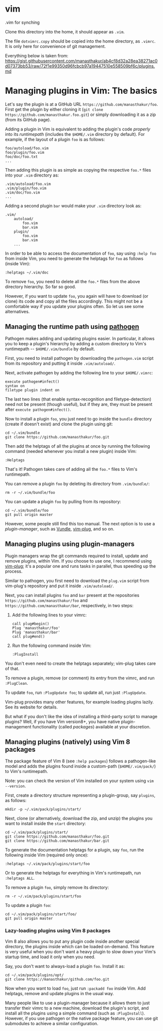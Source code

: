 # vim
.vim for synching

Clone this directory into the home, it should appear as `.vim`.

The file `dotvimrc.copy` should be copied into the home directory, as `.vimrc`. It is only here for convenience of git management.

Everything below is taken from: https://gist.githubusercontent.com/manasthakur/ab4cf8d32a28ea38271ac0d07373bb53/raw/72f1e99350d96fcbcb97a19447510e558509bf6c/plugins.md
# Managing plugins in Vim: The basics

Let's say the plugin is at a GitHub URL `https://github.com/manasthakur/foo`.
First get the plugin by either cloning it (`git clone https://github.com/manasthakur.foo.git`) or simply downloading it as a zip (from its GitHub page).

Adding a plugin in Vim is equivalent to adding the plugin's code _properly_ into its _runtimepath_ (includes the `$HOME/.vim` directory by default).
For example, if the layout of a plugin `foo` is as follows:
```
foo/autoload/foo.vim
foo/plugin/foo.vim
foo/doc/foo.txt
...
```
Then adding this plugin is as simple as copying the respective `foo.*` files into your `.vim` directory as:
```
.vim/autoload/foo.vim
.vim/plugin/foo.vim
.vim/doc/foo.vim
...
```
Adding a second plugin `bar` would make your `.vim` directory look as:
```
.vim/
    autoload/
        foo.vim
        bar.vim
    plugin/
        foo.vim
        bar.vim
    ...    
```
In order to be able to access the documentation of `foo`, say using `:help foo` from inside Vim, you need to generate the helptags for `foo` as follows (inside Vim):
```
:helptags ~/.vim/doc
```

To remove `foo`, you need to delete all the `foo.*` files from the above directory hierarchy.
So far so good.

However, if you want to update `foo`, you again will have to download (or clone) its code and copy all the files accordingly.
This might not be a comfortable way if you update your plugins often.
So let us see some alternatives.

## Managing the runtime path using [pathogen](https://github.com/tpope/vim-pathogen)
Pathogen makes adding and updating plugins easier.
In particular, it allows you to keep a plugin's hierarchy by adding a custom directory to Vim's runtimepath -- `$HOME/.vim/bundle` by default.

First, you need to install pathogen by downloading the `pathogen.vim` script from its repository and putting it inside `.vim/autoload/`.

Next, activate pathogen by adding the following line to your `$HOME/.vimrc`:
```vim
execute pathogen#infect()
syntax on
filetype plugin indent on
```
The last two lines (that enable syntax-recognition and filetype-detection) need not be present (though useful), but if they are, they must be present after `execute pathogen#infect()`.

Now to install a plugin `foo`, you just need to go inside the `bundle` directory (create if doesn't exist) and clone the plugin using git:
```
cd ~/.vim/bundle
git clone https://github.com/manasthakur/foo.git
```
Then add the helptags of all the plugins at once by running the following command (needed whenever you install a new plugin) inside Vim:
```
:Helptags
```
That's it!
Pathogen takes care of adding all the `foo.*` files to Vim's runtimepath.

You can remove a plugin `foo` by deleting its directory from `.vim/bundle/`:
```
rm -r ~/.vim/bundle/foo
```
You can update a plugin `foo` by pulling from its repository:
```
cd ~/.vim/bundle/foo
git pull origin master
```

However, some people still find this too manual.
The next option is to use a _plugin-manager_, such as [Vundle](https://github.com/VundleVim/VundleVim), [vim-plug](https://github.com/junegunn/vim-plug), and so on.

## Managing plugins using plugin-managers
Plugin managers wrap the git commands required to install, update and remove plugins, within Vim.
If you choose to use one, I recommend using [vim-plug](https://github.com/junegunn/vim-plug); it's a popular one and runs tasks in parallel, thus speeding up the process.

Similar to pathogen, you first need to download the `plug.vim` script from vim-plug's repository and put it inside `.vim/autoload/`.

Next, you can install plugins `foo` and `bar` present at the repositories `https://github.com/manasthakur/foo` and `https://github.com/manasthakur/bar`, respectively, in two steps:

1. Add the following lines to your vimrc:

    ```vim
    call plug#begin()
    Plug 'manasthakur/foo'
    Plug 'manasthakur/bar'
    call plug#end()
    ```
    
2. Run the following command inside Vim:

    ```
    :PlugInstall
    ```
    
You don't even need to create the helptags separately; vim-plug takes care of that.

To remove a plugin, remove (or comment) its entry from the vimrc, and run `:PlugClean`.

To update `foo`, run `:PlugUpdate foo`; to update all, run just `:PlugUpdate`.

Vim-plug provides many other features, for example loading plugins lazily.
See its website for details.

But what if you don't like the idea of installing a third-party script to manage plugins?
Well, if you have Vim version8+, you have native plugin-management functionality (called _packages_) available at your discretion.

## Managing plugins (natively) using Vim 8 packages
The package feature of Vim 8 (see `:help packages`) follows a pathogen-like model and adds the plugins found inside a custom-path (`$HOME/.vim/pack/`) to Vim's runtimepath.

Note: you can check the version of Vim installed on your system using `vim --version`.

First, create a directory structure representing a plugin-group, say `plugins`, as follows:
```
mkdir -p ~/.vim/pack/plugins/start/ 
```
Next, clone (or alternatively, download the zip, and unzip) the plugins you want to install inside the `start` directory:
```
cd ~/.vim/pack/plugins/start/
git clone https://github.com/manasthakur/foo.git
git clone https://github.com/manasthakur/bar.git
```
To generate the documentation helptags for a plugin, say `foo`, run the following inside Vim (required only once):
```
:helptags ~/.vim/pack/plugins/start/foo
```
Or to generate the helptags for everything in Vim's runtimepath, run `:helptags ALL`.

To remove a plugin `foo`, simply remove its directory:
```
rm -r ~/.vim/pack/plugins/start/foo
```
To update a plugin `foo`:
```
cd ~/.vim/pack/plugins/start/foo/
git pull origin master
```

### Lazy-loading plugins using Vim 8 packages
Vim 8 also allows you to put any plugin code inside another special directory, the plugins inside which can be loaded on-demand.
This feature is very useful when you don't want a heavy plugin to slow down your Vim's startup time, and load it only when you need.

Say, you don't want to always-load a plugin `foo`.
Install it as:
```
cd ~/.vim/pack/plugins/opt/
git clone https://manasthakur/github.com/foo.git
```
Now when you want to load `foo`, just run `:packadd foo` inside Vim.
Add helptags, remove and update plugins in the usual way.

Many people like to use a plugin-manager because it allows them to just transfer their vimrc to a new machine, download the plugin's script, and install all the plugins using a simple command (such as `:PlugInstall`).
However, if you use pathogen or the native package feature, you can use git submodules to achieve a similar configuration.
